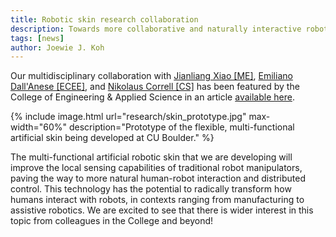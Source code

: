```yaml
---
title: Robotic skin research collaboration
description: Towards more collaborative and naturally interactive robots
tags: [news]
author: Joewie J. Koh
---
```


Our multidisciplinary collaboration with [Jianliang Xiao [ME]](https://spot.colorado.edu/~jixi2362/), [Emiliano Dall'Anese [ECEE]](https://www.colorado.edu/faculty/dallanese/), and [Nikolaus Correll [CS]](http://correll.cs.colorado.edu/) has been featured by the College of Engineering & Applied Science in an article [available here](https://www.colorado.edu/engineering/2019/12/04/robotic-skin-could-transform-manufacturing-human-robot-interactions).

{% include image.html url="research/skin_prototype.jpg" max-width="60%" description="Prototype of the flexible, multi-functional artificial skin being developed at CU Boulder." %}

The multi-functional artificial robotic skin that we are developing will improve the local sensing capabilities of traditional robot manipulators, paving the way to more natural human-robot interaction and distributed control. This technology has the potential to radically transform how humans interact with robots, in contexts ranging from manufacturing to assistive robotics. We are excited to see that there is wider interest in this topic from colleagues in the College and beyond!
